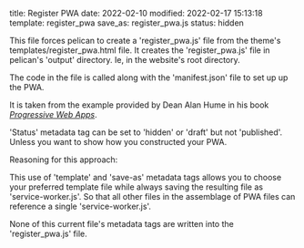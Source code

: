 title: Register PWA
date: 2022-02-10
modified: 2022-02-17 15:13:18
template: register_pwa
save_as: register_pwa.js
status: hidden


This file forces pelican to create a 'register_pwa.js' file from the theme's templates/register_pwa.html file. It creates the 'register_pwa.js' file in pelican's 'output' directory. Ie, in the website's root directory.

The code in the file is called along with the 'manifest.json' file to set up up the PWA.

It is taken from the example provided by Dean Alan Hume in his book [*Progressive Web Apps*](https://www.simonandschuster.com/books/Progressive-Web-Apps/Dean-Alan-Hume/9781617294587).

'Status' metadata tag can be set to 'hidden' or 'draft' but not 'published'. Unless you want to show how you constructed your PWA.

Reasoning for this approach:

This use of 'template' and 'save-as' metadata tags allows you to choose your preferred template file while always saving the resulting file as 'service-worker.js'. So that all other files in the assemblage of PWA files can reference a single 'service-worker.js'.

None of this current file's metadata tags are written into the 'register_pwa.js' file.
